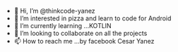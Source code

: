 - 👋 Hi, I’m @thinkcode-yanez
- 👀 I’m interested in pizza and learn to code for Android
- 🌱 I’m currently learning ...KOTLIN
- 💞️ I’m looking to collaborate on all the projects 
- 📫 How to reach me ...by facebook Cesar Yanez

<!---
thinkcode-yanez/thinkcode-yanez is a ✨ special ✨ repository because its `README.md` (this file) appears on your GitHub profile.
You can click the Preview link to take a look at your changes.
--->
